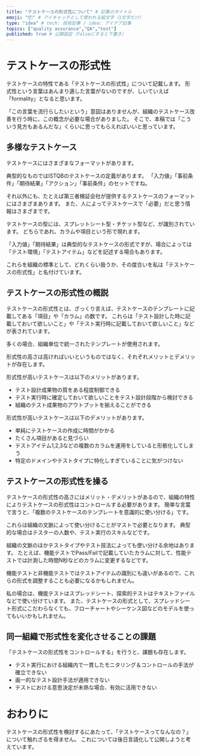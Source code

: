 ```yaml
---
title: "テストケースの形式性について" # 記事のタイトル
emoji: "📦" # アイキャッチとして使われる絵文字（1文字だけ）
type: "idea" # tech: 技術記事 / idea: アイデア記事
topics: ["quality assurance","QA","test"]
published: true # 公開設定（falseにすると下書き）
---
```


# テストケースの形式性

テストケースの特性である「テストケースの形式性」について記載します。
形式性という言葉はあんまり適した言葉がないのですが、しいていえば「formality」となると思います。

「この言葉を流行らしたいという」意図はありませんが、組織のテストケース改善を行う時に、この概念が必要な場合がありました。
そこで、本稿では「こういう見方もあるんだな」くらいに思ってもらえればいいと思っています。


## 多様なテストケース

テストケースにはさまざまなフォーマットがあります。

典型的なものではISTQBのテストケースの定義があります。
「入力値」「事前条件」「期待結果」「アクション」「事前条件」のセットですね。

それ以外にも、たとえば第三者検証会社が提供するテストケースのフォーマットにはさまざまあります。
また、人によってテストケースで「必要」だと思う情報はさまざまです。

テストケースの型には、スプレットシート型・チケット型など、が識別されています。
どちらであれ、カラムや項目という形で現れます。

「入力値」「期待結果」は典型的なテストケースの形式ですが、場合によっては「テスト環境」「テストアイテム」などを記述する場合もあります。

これらを組織の標準として、どれくらい扱うか、その度合いを私は「テストケースの形式性」と名付けています。

## テストケースの形式性の概説

テストケースの形式性とは、ざっくり言えば、テストケースのテンプレートに記載してある「項目」や「カラム」の数です。
これらは「テスト設計した時に記載しておいて欲しいこと」や「テスト実行時に記載しておいて欲しいこと」などが表されています。

多くの場合、組織単位で統一されたテンプレートが使用されます。

形式性の高さは高ければいいというものではなく、それぞれメリットとデメリットが存在します。

形式性が高いテストケースは以下のメリットがあります。
- テスト設計成果物の質をある程度制御できる
- テスト実行時に確定しておいて欲しいことをテスト設計段階から検討できる
- 組織のテスト成果物のアウトプットを揃えることができる

形式性が高いテストケースは以下のデメリットがあります。
- 単純にテストケースの作成に時間がかかる
- たくさん項目があると見づらい
- テストアイテム1,2,3などの複数のカラムを運用をしていると形骸化してしまう
- 特定のドメインやテストタイプに特化しすぎていることに気がつけない

## テストケースの形式性を操る

テストケースの形式性の高さにはメリット・デメリットがあるので、組織の特性によりテストケースの形式性はコントロールする必要があります。
簡単な言葉で言うと、「複数のテストケースのテンプレートを意識的に使い分ける」です。

これらは組織の文脈によって使い分けることがマストで必要となります。
典型的な場合はテスターの人数や、テスト実行のスキルなどです。

組織の文脈のほかテストタイプやテスト技法によっても使い分ける余地はあります。
たとえば、機能テストでPass/Failで記載していたカラムに対して、性能テストでは計測した時間N秒などのカラムに変更するなどです。

機能テストと非機能テストではテストアイテムの識別にも違いがあるので、これらの形式を調整することも必要になるかもしれません。


私の場合は、機能テストはスプレッドシート、探索的テストはテキストファイルなどで使い分けています。
また、テストケースの形式として、スプレッドシート形式にこだわらなくても、フローチャートやシーケンス図などのモデルを使ってもいいかもしれません。

## 同一組織で形式性を変化させることの課題

「テストケースの形式性をコントロールする」を行うと、課題も存在します。

- テスト実行における組織内で一貫したモニタリング＆コントロールの手法が確立できない
- 画一的なテスト設計手法が適用できない
- テストにおける意思決定が未熟な場合、有効に活用できない

# おわりに

テストケースの形式性を検討するにあたって、「テストケースってなんなの？」について触れざるを得ません。
これについては後日言語化して公開しようと考えています。